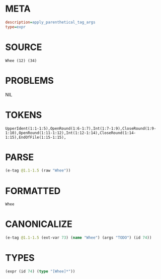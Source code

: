 # META
~~~ini
description=apply_parenthetical_tag_args
type=expr
~~~
# SOURCE
~~~roc
Whee (12) (34)
~~~
# PROBLEMS
NIL
# TOKENS
~~~zig
UpperIdent(1:1-1:5),OpenRound(1:6-1:7),Int(1:7-1:9),CloseRound(1:9-1:10),OpenRound(1:11-1:12),Int(1:12-1:14),CloseRound(1:14-1:15),EndOfFile(1:15-1:15),
~~~
# PARSE
~~~clojure
(e-tag @1.1-1.5 (raw "Whee"))
~~~
# FORMATTED
~~~roc
Whee
~~~
# CANONICALIZE
~~~clojure
(e-tag @1.1-1.5 (ext-var 73) (name "Whee") (args "TODO") (id 74))
~~~
# TYPES
~~~clojure
(expr (id 74) (type "[Whee]*"))
~~~
